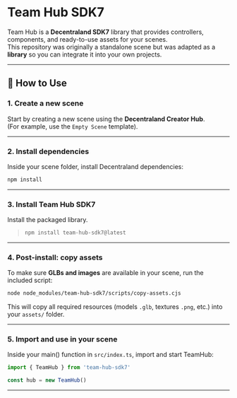 # Team Hub SDK7

Team Hub is a **Decentraland SDK7** library that provides controllers, components, and ready-to-use assets for your scenes.  
This repository was originally a standalone scene but was adapted as a **library** so you can integrate it into your own projects.

---

## 🚀 How to Use

### 1. Create a new scene
Start by creating a new scene using the **Decentraland Creator Hub**.  
(For example, use the `Empty Scene` template).

---

### 2. Install dependencies
Inside your scene folder, install Decentraland dependencies:

```bash
npm install
```

---

### 3. Install Team Hub SDK7
Install the packaged library.  

> ```bash
> npm install team-hub-sdk7@latest
> ```

---

### 4. Post-install: copy assets
To make sure **GLBs and images** are available in your scene, run the included script:

```bash
node node_modules/team-hub-sdk7/scripts/copy-assets.cjs
```

This will copy all required resources (models `.glb`, textures `.png`, etc.) into your `assets/` folder.

---

### 5. Import and use in your scene
Inside your main() function in `src/index.ts`, import and start TeamHub:

```ts
import { TeamHub } from 'team-hub-sdk7'

const hub = new TeamHub()
```

---
